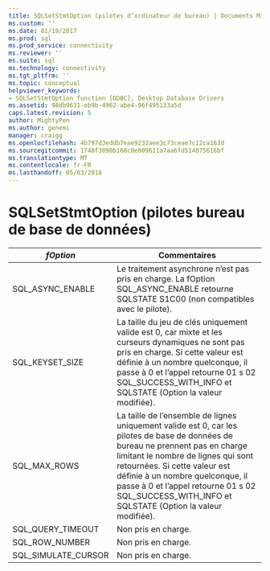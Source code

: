 ```yaml
---
title: SQLSetStmtOption (pilotes d’ordinateur de bureau) | Documents Microsoft
ms.custom: ''
ms.date: 01/19/2017
ms.prod: sql
ms.prod_service: connectivity
ms.reviewer: ''
ms.suite: sql
ms.technology: connectivity
ms.tgt_pltfrm: ''
ms.topic: conceptual
helpviewer_keywords:
- SQLSetStmtOption function [ODBC], Desktop Database Drivers
ms.assetid: 98db9631-eb9b-4962-abe4-96f495133a5d
caps.latest.revision: 5
author: MightyPen
ms.author: genemi
manager: craigg
ms.openlocfilehash: 4b797d3eddb7eae9232aee3c73ceae7c12ca163d
ms.sourcegitcommit: 1740f3090b168c0e809611a7aa6fd514075616bf
ms.translationtype: MT
ms.contentlocale: fr-FR
ms.lasthandoff: 05/03/2018
---
```

# <a name="sqlsetstmtoption-desktop-database-drivers"></a>SQLSetStmtOption (pilotes bureau de base de données)
|*fOption*|Commentaires|  
|---------------|--------------|  
|SQL_ASYNC_ENABLE|Le traitement asynchrone n’est pas pris en charge. La fOption SQL_ASYNC_ENABLE retourne SQLSTATE S1C00 (non compatibles avec le pilote).|  
|SQL_KEYSET_SIZE|La taille du jeu de clés uniquement valide est 0, car mixte et les curseurs dynamiques ne sont pas pris en charge. Si cette valeur est définie à un nombre quelconque, il passe à 0 et l’appel retourne 01 s 02 SQL_SUCCESS_WITH_INFO et SQLSTATE (Option la valeur modifiée).|  
|SQL_MAX_ROWS|La taille de l’ensemble de lignes uniquement valide est 0, car les pilotes de base de données de bureau ne prennent pas en charge limitant le nombre de lignes qui sont retournées. Si cette valeur est définie à un nombre quelconque, il passe à 0 et l’appel retourne 01 s 02 SQL_SUCCESS_WITH_INFO et SQLSTATE (Option la valeur modifiée).|  
|SQL_QUERY_TIMEOUT|Non pris en charge.|  
|SQL_ROW_NUMBER|Non pris en charge.|  
|SQL_SIMULATE_CURSOR|Non pris en charge.|
